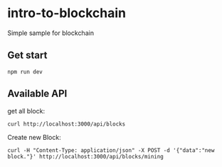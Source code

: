 # intro-to-blockchain
Simple sample for blockchain

## Get start 
`npm run dev`

## Available API
get all block:

`curl http://localhost:3000/api/blocks`

Create new Block:

`curl -H "Content-Type: application/json" -X POST -d '{"data":"new block."}' http://localhost:3000/api/blocks/mining`
